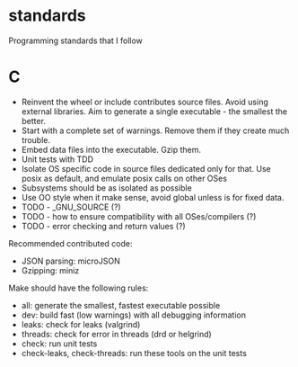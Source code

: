 # standards
Programming standards that I follow

# C

- Reinvent the wheel or include contributes source files. Avoid using external libraries. Aim to generate a single executable - the smallest the better.
- Start with a complete set of warnings. Remove them if they create much trouble.
- Embed data files into the executable. Gzip them.
- Unit tests with TDD
- Isolate OS specific code in source files dedicated only for that. Use posix as default, and emulate posix calls on other OSes
- Subsystems should be as isolated as possible
- Use OO style when it make sense, avoid global unless is for fixed data.
- TODO - _GNU_SOURCE (?)
- TODO - how to ensure compatibility with all OSes/compilers (?)
- TODO - error checking and return values (?)

Recommended contributed code:
- JSON parsing: microJSON
- Gzipping: miniz

Make should have the following rules:
- all: generate the smallest, fastest executable possible
- dev: build fast (low warnings) with all debugging information
- leaks: check for leaks (valgrind)
- threads: check for error in threads (drd or helgrind)
- check: run unit tests
- check-leaks, check-threads: run these tools on the unit tests
